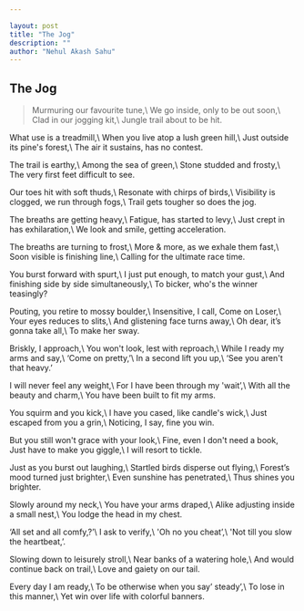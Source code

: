 ```yaml
---

layout: post
title: "The Jog"
description: ""
author: "Nehul Akash Sahu"
---
```


## The Jog
>  Murmuring our favourite tune,\\
  We go inside, only to be out soon,\\
  Clad in our jogging kit,\\
  Jungle trail about to be hit.
>
  What use is a treadmill,\\
  When you live atop a lush green hill,\\
  Just outside its pine's forest,\\
  The air it sustains, has no contest.
>
  The trail is earthy,\\
  Among the sea of green,\\
  Stone studded and frosty,\\
  The very first feet difficult to see.
>
  Our toes hit with soft thuds,\\
  Resonate with chirps of birds,\\
  Visibility is clogged, we run through fogs,\\
  Trail gets tougher so does the jog.
>
  The breaths are getting heavy,\\
  Fatigue, has started to levy,\\
  Just crept in has exhilaration,\\
  We look and smile, getting acceleration.
>
  The breaths are turning to frost,\\
  More & more, as we exhale them fast,\\
  Soon visible is finishing line,\\
  Calling for the ultimate race time.
>
  You burst forward with spurt,\\
  I just put enough, to match your gust,\\
  And finishing side by side simultaneously,\\
  To bicker, who's the winner teasingly?
>
  Pouting, you retire to mossy boulder,\\
  Insensitive, I call, Come on Loser,\\
  Your eyes reduces to slits,\\
  And glistening face turns away,\\
  Oh dear, it’s gonna take all,\\
  To make her sway.
>
  Briskly, I approach,\\
  You won't look, lest with reproach,\\
  While I ready my arms and say,\\
  ‘Come on pretty,’\\
  In a second lift you up,\\
  ‘See you aren't that heavy.’
>
  I will never feel any weight,\\
  For I have been through my 'wait’,\\
  With all the beauty and charm,\\
  You have been built to fit my arms.
>
  You squirm and you kick,\\
  I have you cased, like candle's wick,\\
  Just escaped from you a grin,\\
  Noticing, I say, fine you win.
>
  But you still won't grace with your look,\\
  Fine, even I don't need a book,
  Just have to make you giggle,\\
  I will resort to tickle.
>
  Just as you burst out laughing,\\
  Startled birds disperse out flying,\\
  Forest’s mood turned just brighter,\\
  Even sunshine has penetrated,\\
  Thus shines you brighter.
>
  Slowly around my neck,\\
  You have your arms draped,\\
  Alike adjusting inside a small nest,\\
  You lodge the head in my chest.
>
  ‘All set and all comfy,?’\\
  I ask to verify,\\
  'Oh no you cheat’,\\
  'Not till you slow the heartbeat,’.
>
  Slowing down to leisurely stroll,\\
  Near banks of a watering hole,\\
  And would continue back on trail,\\
  Love and gaiety on our tail.
>
  Every day I am ready,\\
  To be otherwise when you say’ steady’,\\
  To lose in this manner,\\
  Yet win over life with colorful banners.
